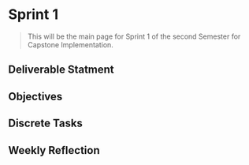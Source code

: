 # Sprint 1
> This will be the main page for Sprint 1 of the second Semester for Capstone Implementation.

## Deliverable Statment

## Objectives

## Discrete Tasks

## Weekly Reflection
